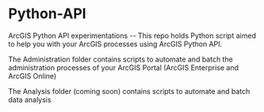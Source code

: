 # Python-API
ArcGIS Python API experimentations --
This repo holds Python script aimed to help you with your ArcGIS processes using ArcGIS Python API. 

The Administration folder contains scripts to automate and batch the administration processes of your ArcGIS Portal (ArcGIS Enterprise and ArcGIS Online)

The Analysis folder (coming soon) contains scripts to automate and batch data analysis
